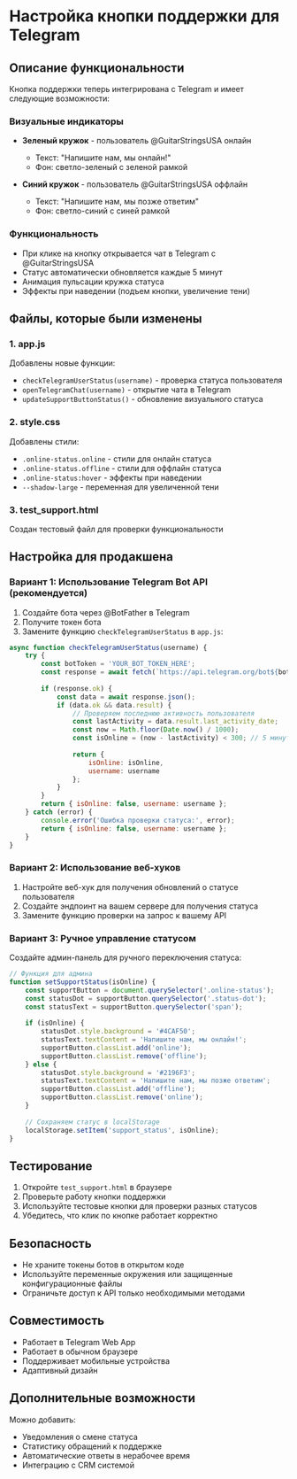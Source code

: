 # Настройка кнопки поддержки для Telegram

## Описание функциональности

Кнопка поддержки теперь интегрирована с Telegram и имеет следующие возможности:

### Визуальные индикаторы
- **Зеленый кружок** - пользователь @GuitarStringsUSA онлайн
  - Текст: "Напишите нам, мы онлайн!"
  - Фон: светло-зеленый с зеленой рамкой
  
- **Синий кружок** - пользователь @GuitarStringsUSA оффлайн
  - Текст: "Напишите нам, мы позже ответим"
  - Фон: светло-синий с синей рамкой

### Функциональность
- При клике на кнопку открывается чат в Telegram с @GuitarStringsUSA
- Статус автоматически обновляется каждые 5 минут
- Анимация пульсации кружка статуса
- Эффекты при наведении (подъем кнопки, увеличение тени)

## Файлы, которые были изменены

### 1. app.js
Добавлены новые функции:
- `checkTelegramUserStatus(username)` - проверка статуса пользователя
- `openTelegramChat(username)` - открытие чата в Telegram
- `updateSupportButtonStatus()` - обновление визуального статуса

### 2. style.css
Добавлены стили:
- `.online-status.online` - стили для онлайн статуса
- `.online-status.offline` - стили для оффлайн статуса
- `.online-status:hover` - эффекты при наведении
- `--shadow-large` - переменная для увеличенной тени

### 3. test_support.html
Создан тестовый файл для проверки функциональности

## Настройка для продакшена

### Вариант 1: Использование Telegram Bot API (рекомендуется)

1. Создайте бота через @BotFather в Telegram
2. Получите токен бота
3. Замените функцию `checkTelegramUserStatus` в `app.js`:

```javascript
async function checkTelegramUserStatus(username) {
    try {
        const botToken = 'YOUR_BOT_TOKEN_HERE';
        const response = await fetch(`https://api.telegram.org/bot${botToken}/getChat?chat_id=@${username}`);
        
        if (response.ok) {
            const data = await response.json();
            if (data.ok && data.result) {
                // Проверяем последнюю активность пользователя
                const lastActivity = data.result.last_activity_date;
                const now = Math.floor(Date.now() / 1000);
                const isOnline = (now - lastActivity) < 300; // 5 минут
                
                return {
                    isOnline: isOnline,
                    username: username
                };
            }
        }
        return { isOnline: false, username: username };
    } catch (error) {
        console.error('Ошибка проверки статуса:', error);
        return { isOnline: false, username: username };
    }
}
```

### Вариант 2: Использование веб-хуков

1. Настройте веб-хук для получения обновлений о статусе пользователя
2. Создайте эндпоинт на вашем сервере для получения статуса
3. Замените функцию проверки на запрос к вашему API

### Вариант 3: Ручное управление статусом

Создайте админ-панель для ручного переключения статуса:

```javascript
// Функция для админа
function setSupportStatus(isOnline) {
    const supportButton = document.querySelector('.online-status');
    const statusDot = supportButton.querySelector('.status-dot');
    const statusText = supportButton.querySelector('span');
    
    if (isOnline) {
        statusDot.style.background = '#4CAF50';
        statusText.textContent = 'Напишите нам, мы онлайн!';
        supportButton.classList.add('online');
        supportButton.classList.remove('offline');
    } else {
        statusDot.style.background = '#2196F3';
        statusText.textContent = 'Напишите нам, мы позже ответим';
        supportButton.classList.add('offline');
        supportButton.classList.remove('online');
    }
    
    // Сохраняем статус в localStorage
    localStorage.setItem('support_status', isOnline);
}
```

## Тестирование

1. Откройте `test_support.html` в браузере
2. Проверьте работу кнопки поддержки
3. Используйте тестовые кнопки для проверки разных статусов
4. Убедитесь, что клик по кнопке работает корректно

## Безопасность

- Не храните токены ботов в открытом коде
- Используйте переменные окружения или защищенные конфигурационные файлы
- Ограничьте доступ к API только необходимыми методами

## Совместимость

- Работает в Telegram Web App
- Работает в обычном браузере
- Поддерживает мобильные устройства
- Адаптивный дизайн

## Дополнительные возможности

Можно добавить:
- Уведомления о смене статуса
- Статистику обращений к поддержке
- Автоматические ответы в нерабочее время
- Интеграцию с CRM системой 
